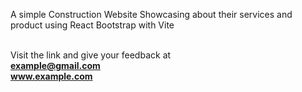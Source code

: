 A simple Construction Website Showcasing about their services and product using React Bootstrap with Vite
<br><br>

Visit the link and give your feedback at <br>
**example@gmail.com**<br>
**www.example.com**